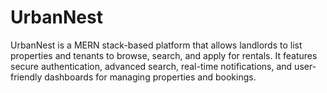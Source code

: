 # UrbanNest
UrbanNest is a MERN stack-based platform that allows landlords to list properties and tenants to browse, search, and apply for rentals. It features secure authentication, advanced search, real-time notifications, and user-friendly dashboards for managing properties and bookings.
